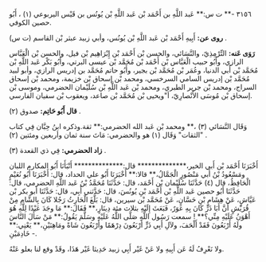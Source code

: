 ٣١٥٦ -** ت س:** عَبد اللَّهِ بن أَحْمَد بْن عَبد اللَّهِ بْن يُونُس بن قَيْس اليربوعي (١) ، أَبُو حصين الكوفي.

**روى عن:** أَبِيهِ أَحْمَد بْن عَبد اللَّهِ بْن يُونُس، وأبي زبيد عبثر بْن القاسم (ت س) .

**رَوَى عَنه:** التِّرْمِذِيّ، والنَّسَائي، والحسن بْن أَحْمَد بْن إِبْرَاهِيم بْن فيل، والحسن بْن الْعَبَّاس الرازي، وأَبُو حبيب الْعَبَّاس بْن أَحْمَد بْن مُحَمَّد بْن عيسى البرتي، وأَبُو بَكْر عَبد اللَّهِ بْن مُحَمَّد بْن أَبي الدنيا، وعُمَر بْن مُحَمَّد بْن بجير، وأَبُو حاتم مُحَمَّد بن إدريس الرازي، وأبو لبيد مُحَمَّد بْن إدريس السامي السرخسي، ومحمد بْن إسحاق بْن خزيمة، ومحمد بْن إسحاق السراج، ومحمد بْن جرير الطبري، ومحمد بْن عَبد اللَّهِ بْن سُلَيْمان الحضرمي، وموسى بْن إسحاق بْن مُوسَى الأَنْصارِيّ، أ"ويحيى بْن مُحَمَّد بْن صاعد، ويعقوب بْن سفيان الفارسي.

**قال أَبُو حَاتِم:** صدوق (٢) .

وَقَال النَّسَائي (٣) ،** ومحمد بْن عَبد الله الحضرمي:** ثقة.وذكره ابنُ حِبَّان فِي كتاب "الثقات" وَقَال (١) هو والحضرمي: مَاتَ سنة ثمان وأربعين ومئتين (٢) .

**زاد الحضرمي:** فِي ذي القعدة (٣) .

أَخْبَرَنَا أَحْمَد بْن أَبي الخير،************** قال:************** أَنْبَأَنَا أَبُو المكارم اللبان ومَسْعُودُ بْنُ أَبي مَنْصُورٍ الْجَمَّالُ،** قالا:** أَخْبَرَنَا أَبُو علي الحداد، قال: أَخْبَرَنَا أَبُو نُعَيْمٍ الْحَافِظُ، قال (٤) حَدَّثَنَا سُلَيْمان بْن أَحْمَد، قال: حَدَّثَنَا مُحَمَّدُ بْنُ عَبد اللَّهِ الحضرمي، قال: حَدَّثَنَا أَبُو حصين عَبد اللَّهِ بْن أَحْمَد بْنِ يُونُسَ، قال: حَدَّثني أَبِي، قال: حَدَّثَنَا أبو بكر بْن عَيَّاشٍ، عَنْ هِشَامِ بْنِ حَسَّانٍ، عَنْ مُحَمَّد بْن سيرين، قال: بَلَّغَ الْحَارِثُ رَجُلا كَانَ بِالشَّامِ مِنْ قُرَيْشٍ أَنَّ أَبَا ذَرٍّ كَانَ بِهِ عَوَرٌ، فَبَعَثَ إِلَيْهِ بثلاث مئة دِينَارٍ،** فَقَالَ:** مَا وجَدَ عَبْدًا لِلَّهِ هُوَ أَهْوَنُ عَلَيْهِ مِنِّي؟** ! سمعت رَسُول اللَّهِ صَلَّى اللَّهُ عَلَيْهِ وسَلَّمَ يَقُولُ:** مَنْ سَأَلَ النَّاسَ ولَهُ أَرْبَعُونَ فَقَدْ أَلْحَفَ، ولآلِ أَبِي ذَرٍّ أَرْبَعُونَ دِرْهَمًا وأَرْبَعُونَ شَاةً ومَاهِنَيْنِ،** يَعْنِي:** خَادِمَيْنِ -.

ولا نَعْرِفُ لَهُ عَن أَبِيهِ ولا عَنْ غَيْر أَبِي زبيد حَدِيثا غَيْر هَذَا، وقَدْ وقع لنا بعلو عَنْهُ.